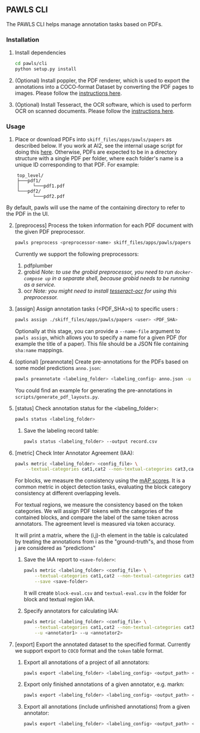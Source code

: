 ## PAWLS CLI

The PAWLS CLI helps manage annotation tasks based on PDFs.

### Installation

1. Install dependencies

    ```bash
    cd pawls/cli
    python setup.py install
    ```

2. (Optional) Install poppler, the PDF renderer, which is used to export the annotations into a COCO-format Dataset by converting the PDF pages to images.
Please follow the [instructions here](https://github.com/Belval/pdf2image#windows). 

3. (Optional) Install Tesseract, the OCR software, which is used to perform OCR on scanned documents.
Please follow the [instructions here](https://tesseract-ocr.github.io/tessdoc/Installation.html).

### Usage

1. Place or download PDFs into `skiff_files/apps/pawls/papers` as described below. If you work at AI2, see the internal usage script for doing this [here](../../scripts/ai2-internal). Otherwise, PDFs are expected to be in a directory structure with a single PDF per folder, where each folder's name is a unique ID corresponding to that PDF. For example:
```
    top_level/
    ├───pdf1/
    │     └───pdf1.pdf
    └───pdf2/
          └───pdf2.pdf
```
By default, pawls will use the name of the containing directory to refer to the PDF in the UI.

2. [preprocess] Process the token information for each PDF document with the given PDF preprocessor.
    ```bash
    pawls preprocess <preprocessor-name> skiff_files/apps/pawls/papers
    ```
    Currently we support the following preprocessors:
    1. pdfplumber
    2. grobid *Note: to use the grobid preprocessor, you need to run `docker-compose up` in a separate shell, because grobid needs to be running as a service.*
    3. ocr *Note: you might need to install [tesseract-ocr](https://tesseract-ocr.github.io/tessdoc/Installation.html) for using this preprocessor.*

3. [assign] Assign annotation tasks (<PDF_SHA>s) to specific users <user>:
    ```bash
    pawls assign ./skiff_files/apps/pawls/papers <user> <PDF_SHA>
    ```
    Optionally at this stage, you can provide a `--name-file` argument to `pawls assign`,
    which allows you to specify a name for a given PDF (for example the title of a paper).
    This file should be a JSON file containing `sha:name` mappings.

4. (optional) [preannotate] Create pre-annotations for the PDFs based on some model predictions `anno.json`:
    ```bash
    pawls preannotate <labeling_folder> <labeling_config> anno.json -u <user>
    ```
    You could find an example for generating the pre-annotations in `scripts/generate_pdf_layouts.py`.

5. [status] Check annotation status for the <labeling_folder>:
    ```bash
    pawls status <labeling_folder>
    ```

    1. Save the labeling record table:
        ```bash
        pawls status <labeling_folder> --output record.csv
        ```

6. [metric] Check Inter Annotator Agreement (IAA):
    ```bash
    pawls metric <labeling_folder> <config_file> \
        --textual-categories cat1,cat2 --non-textual-categories cat3,cat4
    ```
    For blocks, we measure the consistency using the [mAP scores](https://jonathan-hui.medium.com/map-mean-average-precision-for-object-detection-45c121a31173). It is a common metric 
    in object detection tasks, evaluating the block category consistency at different overlapping 
    levels.


    For textual regions, we measure the consistency based on the token categories. 
    We will assign PDF tokens with the categories of the contained blocks, and compare
    the label of the same token across annotators. The agreement level is measured via 
    token accuracy. 

    It will print a matrix, where the (i,j)-th element in the table is calculated by 
    treating the annotations from i as the "ground-truth"s, and those from j are 
    considered as "predictions"

    1. Save the IAA report to `<save-folder>`:
        ```bash
        pawls metric <labeling_folder> <config_file> \
            --textual-categories cat1,cat2 --non-textual-categories cat3,cat4 \
            --save <save-folder>
        ```
        It will create `block-eval.csv` and `textual-eval.csv` in the folder for block and textual 
        region IAA. 
    
    2. Specify annotators for calculating IAA:
        ```bash
        pawls metric <labeling_folder> <config_file> \
            --textual-categories cat1,cat2 --non-textual-categories cat3,cat4 \
            --u <annotator1> --u <annotator2>
        ```
        
7. [export] Export the annotated dataset to the specified format. Currently we support export to `COCO` format and the `token` table format. 

    1. Export all annotations of a project of all annotators:
        ```bash
        pawls export <labeling_folder> <labeling_config> <output_path> <format>
        ```

    2. Export only finished annotations of a given annotator, e.g. markn:
        ```bash
        pawls export <labeling_folder> <labeling_config> <output_path> <format> -u markn
        ```

    3. Export all annotations (include unfinished annotations) from a given annotator: 
        ```bash
        pawls export <labeling_folder> <labeling_config> <output_path> <format> -u markn --include-unfinished
        ```
